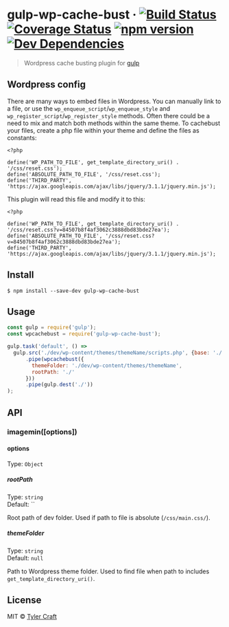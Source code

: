 # gulp-wp-cache-bust &middot; [![Build Status](https://img.shields.io/travis/tylercraft/gulp-wp-cache-bust.svg?style=flat-square)](https://travis-ci.org/tylercraft/gulp-wp-cache-bust) [![Coverage Status](https://img.shields.io/coveralls/tylercraft/gulp-wp-cache-bust/master.svg?style=flat-square)](https://coveralls.io/github/tylercraft/gulp-wp-cache-bust?branch=master) [![npm version](https://img.shields.io/npm/v/gulp-wp-cache-bust.svg?style=flat-square)](https://www.npmjs.com/package/gulp-wp-cache-bust) [![Dev Dependencies](https://img.shields.io/david/tylercraft/gulp-wp-cache-bust.svg?style=flat-square)](https://david-dm.org/tylercraft/gulp-wp-cache-bust)

> Wordpress cache busting plugin for [gulp](https://github.com/tylercraft/gulp-wp-cache-bust)


## Wordpress config

There are many ways to embed files in Wordpress. You can manually link to a file, or use the `wp_enqueue_script`/`wp_enqueue_style` and `wp_register_script`/`wp_register_style` methods. Often there could be a need to mix and match both methods within the same theme. To cachebust your files, create a php file within your theme and define the files as constants:

```
<?php

define('WP_PATH_TO_FILE', get_template_directory_uri() . '/css/reset.css');
define('ABSOLUTE_PATH_TO_FILE', '/css/reset.css');
define('THIRD_PARTY', 'https://ajax.googleapis.com/ajax/libs/jquery/3.1.1/jquery.min.js');
```

This plugin will read this file and modify it to this:

```
<?php

define('WP_PATH_TO_FILE', get_template_directory_uri() . '/css/reset.css?v=84507b8f4af3062c3888dbd83bde27ea');
define('ABSOLUTE_PATH_TO_FILE', '/css/reset.css?v=84507b8f4af3062c3888dbd83bde27ea');
define('THIRD_PARTY', 'https://ajax.googleapis.com/ajax/libs/jquery/3.1.1/jquery.min.js');
```

## Install

```
$ npm install --save-dev gulp-wp-cache-bust
```


## Usage

```js
const gulp = require('gulp');
const wpcachebust = require('gulp-wp-cache-bust');

gulp.task('default', () =>
  gulp.src('./dev/wp-content/themes/themeName/scripts.php', {base: './'})
      .pipe(wpcachebust({
        themeFolder: './dev/wp-content/themes/themeName',
        rootPath: './'
      }))
      .pipe(gulp.dest('./'))
);
```


## API

### imagemin([options])

#### options

Type: `Object`

##### rootPath

Type: `string`<br>
Default: ``

Root path of dev folder. Used if path to file is absolute (`/css/main.css/`).

##### themeFolder

Type: `string`<br>
Default: `null`

Path to Wordpress theme folder. Used to find file when path to includes `get_template_directory_uri()`.

## License

MIT © [Tyler Craft](http://tylercraft.com)
